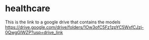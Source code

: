 # healthcare
This is the link to a google drive that contains the models
https://drive.google.com/drive/folders/1Ow3ofC5Fz1zpYC5WxfCJzj-0QwgGIWZP?usp=drive_link
